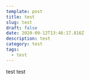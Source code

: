 ```yaml
---
template: post
title: test
slug: test
draft: false
date: 2020-09-12T13:46:17.816Z
description: test
category: test
tags:
  - test
---
```

test test